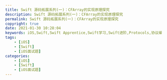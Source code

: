 ```yaml
---
title: Swift 源码拓展系列(一)：CFArray的实现原理探究
description: Swift 源码拓展系列(一)：CFArray的实现原理探究
permalink: Swift 源码拓展系列(一)：CFArray的实现原理探究
copyright: true
date: 2021-01-30 10:28:04
keywords: iOS,Swift,Swift Apprentice,Swift学习,Swift进阶,Protocols,协议编程,泛型,编程,多态,Collection Types,Arrays,Dictionaries,Sets,CFArray,使用闭包集合迭代,Strings,构建自己的类型,Structures,结构体,Methods,Classes,Advanced Classes,面试题
tags:
	- [iOS]
    - [Swift]
    - [iOS面试题]
categories:
    - [iOS]
    - [Swift]
    - [iOS面试题]
---
```

